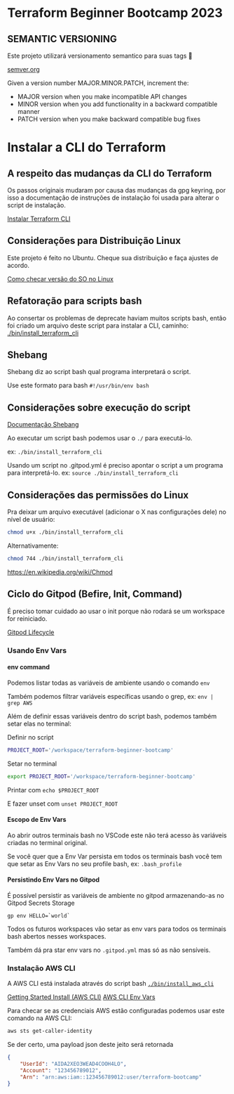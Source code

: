 # Terraform Beginner Bootcamp 2023

## SEMANTIC VERSIONING

Este projeto utilizará versionamento semantico para suas tags :mage:

[semver.org](https://semver.org/)

Given a version number MAJOR.MINOR.PATCH, increment the:

- MAJOR version when you make incompatible API changes
- MINOR version when you add functionality in a backward compatible manner
- PATCH version when you make backward compatible bug fixes

# Instalar a CLI do Terraform

## A respeito das mudanças da CLI do Terraform
Os passos originais mudaram por causa das mudanças da gpg keyring, por isso a documentação de instruções de instalação foi usada para alterar o script de instalação.

[Instalar Terraform CLI](https://developer.hashicorp.com/terraform/tutorials/aws-get-started/install-cli)


## Considerações para Distribuição Linux 

Este projeto é feito no Ubuntu.
Cheque sua distribuição e faça ajustes de acordo.

[Como checar versão do SO no Linux](https://www.cyberciti.biz/faq/how-to-check-os-version-in-linux-command-line/)

## Refatoração para scripts bash

Ao consertar os problemas de deprecate haviam muitos scripts bash, então foi criado um arquivo deste script para instalar a CLI, caminho: [./bin/install_terraform_cli](./bin/install_terraform_cli)

## Shebang

Shebang diz ao script bash qual programa interpretará o script.

Use este formato para bash
`#!/usr/bin/env bash`

## Considerações sobre execução do script

[Documentação Shebang](https://en.wikipedia.org/wiki/Shebang_(Unix))



Ao executar um script bash podemos usar o `./` para executá-lo.

ex: `./bin/install_terraform_cli`

Usando um script no .gitpod.yml é preciso apontar o script a um programa para interpretá-lo.
ex: `source ./bin/install_terraform_cli`

## Considerações das permissões do Linux

Pra deixar um arquivo executável (adicionar o X nas configurações dele) no nível de usuário:

```sh
chmod u+x ./bin/install_terraform_cli
```

Alternativamente:
```sh
chmod 744 ./bin/install_terraform_cli
```


https://en.wikipedia.org/wiki/Chmod


## Ciclo do Gitpod (Befire, Init, Command)

É preciso tomar cuidado ao usar o init porque não rodará se um workspace for reiniciado.

[Gitpod Lifecycle](https://www.gitpod.io/docs/configure/workspaces/tasks)

### Usando Env Vars

#### env command

Podemos listar todas as variáveis de ambiente usando o comando `env`

Também podemos filtrar variáveis específicas usando o grep, ex: `env | grep AWS`

Além de definir essas variáveis dentro do script bash, podemos também setar elas no terminal: 

Definir no script
```sh
PROJECT_ROOT='/workspace/terraform-beginner-bootcamp'
```

Setar no terminal
```sh
export PROJECT_ROOT='/workspace/terraform-beginner-bootcamp'
```

Printar com `echo $PROJECT_ROOT`

E fazer unset com `unset PROJECT_ROOT`

#### Escopo de Env Vars

Ao abrir outros terminais bash no VSCode este não terá acesso às variáveis criadas no terminal original.

Se você quer que a Env Var persista em todos os terminais bash você tem que setar as Env Vars no seu profile bash, ex: `.bash_profile`

#### Persistindo Env Vars no Gitpod

É possível persistir as variáveis de ambiente no gitpod armazenando-as no Gitpod Secrets Storage

```
gp env HELLO=`world`
```

Todos os futuros workspaces vão setar as env vars para todos os terminais bash abertos nesses workspaces.

Também dá pra star env vars no `.gitpod.yml` mas só as não sensíveis.

### Instalação AWS CLI

A AWS CLI está instalada através do script bash [`./bin/install_aws_cli`](./bin/install_aws_cli)

[Getting Started Install (AWS CLI)](https://docs.aws.amazon.com/cli/latest/userguide/getting-started-install.html)
[AWS CLI Env Vars](https://docs.aws.amazon.com/cli/latest/userguide/cli-configure-envvars.html)

Para checar se as credenciais AWS estão configuradas podemos usar este comando na AWS CLI:
```sh
aws sts get-caller-identity
```

Se der certo, uma payload json deste jeito será retornada
```json
{
    "UserId": "AIDA2XEO3WEAD4COOH4LO",
    "Account": "123456789012",
    "Arn": "arn:aws:iam::123456789012:user/terraform-bootcamp"
}
```